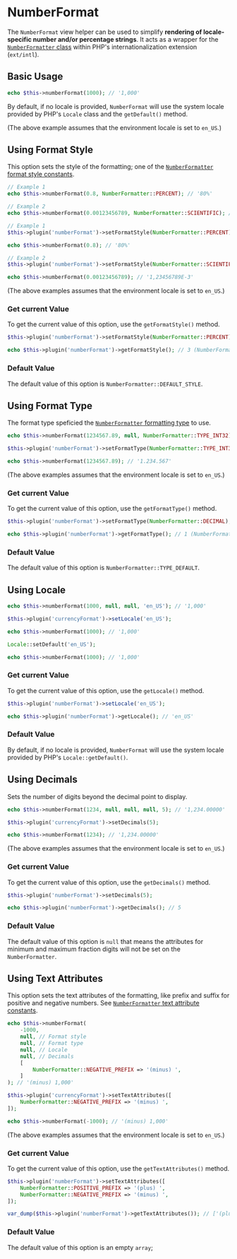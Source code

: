 # NumberFormat

The `NumberFormat` view helper can be used to simplify **rendering of
locale-specific number and/or percentage strings**. It acts as a wrapper for the
[`NumberFormatter` class](https://www.php.net/NumberFormatter) within PHP's
internationalization extension (`ext/intl`).

## Basic Usage

```php
echo $this->numberFormat(1000); // '1,000'
```

By default, if no locale is provided, `NumberFormat` will use the system
locale provided by PHP's `Locale` class and the `getDefault()` method.

(The above example assumes that the environment locale is set to `en_US`.)

## Using Format Style

This option sets the style of the formatting; one of the 
[`NumberFormatter` format style constants](https://www.php.net/manual/class.numberformatter.php#intl.numberformatter-constants.unumberformatstyle).

```php fct_label="Constructor Usage"
// Example 1
echo $this->numberFormat(0.8, NumberFormatter::PERCENT); // '80%'

// Example 2
echo $this->numberFormat(0.00123456789, NumberFormatter::SCIENTIFIC); // '1,23456789E-3'
```

```php fct_label="Setter Usage"
// Example 1
$this->plugin('numberFormat')->setFormatStyle(NumberFormatter::PERCENT);

echo $this->numberFormat(0.8); // '80%'

// Example 2
$this->plugin('numberFormat')->setFormatStyle(NumberFormatter::SCIENTIFIC);

echo $this->numberFormat(0.00123456789); // '1,23456789E-3'
```

(The above examples assumes that the environment locale is set to `en_US`.)

### Get current Value

To get the current value of this option, use the `getFormatStyle()` method.

```php
$this->plugin('numberFormat')->setFormatStyle(NumberFormatter::PERCENT);

echo $this->plugin('numberFormat')->getFormatStyle(); // 3 (NumberFormatter::DEFAULT_STYLE)
```

### Default Value

The default value of this option is `NumberFormatter::DEFAULT_STYLE`.

## Using Format Type

The format type speficied the [`NumberFormatter` formatting type](https://www.php.net/manual/class.numberformatter.php#intl.numberformatter-constants.types)
to use.

```php fct_label="Constructor Usage"
echo $this->numberFormat(1234567.89, null, NumberFormatter::TYPE_INT32); // '1.234.567'
```

```php fct_label="Setter Usage"
$this->plugin('numberFormat')->setFormatType(NumberFormatter::TYPE_INT32);

echo $this->numberFormat(1234567.89); // '1.234.567'
```

(The above examples assumes that the environment locale is set to `en_US`.)

### Get current Value

To get the current value of this option, use the `getFormatType()` method.

```php
$this->plugin('numberFormat')->setFormatType(NumberFormatter::DECIMAL);

echo $this->plugin('numberFormat')->getFormatType(); // 1 (NumberFormatter::DECIMAL)
```

### Default Value

The default value of this option is `NumberFormatter::TYPE_DEFAULT`.

## Using Locale

```php fct_label="Invoke Usage"
echo $this->numberFormat(1000, null, null, 'en_US'); // '1,000'
```

```php fct_label="Setter Usage"
$this->plugin('currencyFormat')->setLocale('en_US');

echo $this->numberFormat(1000); // '1,000'
```

```php fct_label="Locale Class Usage"
Locale::setDefault('en_US');

echo $this->numberFormat(1000); // '1,000'
```

### Get current Value

To get the current value of this option, use the `getLocale()` method.

```php
$this->plugin('numberFormat')->setLocale('en_US');

echo $this->plugin('numberFormat')->getLocale(); // 'en_US'
```

### Default Value

By default, if no locale is provided, `NumberFormat` will use the system
locale provided by PHP's `Locale::getDefault()`.

## Using Decimals

Sets the number of digits beyond the decimal point to display.

```php fct_label="Invoke Usage"
echo $this->numberFormat(1234, null, null, null, 5); // '1,234.00000'
```

```php fct_label="Setter Usage"
$this->plugin('currencyFormat')->setDecimals(5);

echo $this->numberFormat(1234); // '1,234.00000'
```

(The above examples assumes that the environment locale is set to `en_US`.)

### Get current Value

To get the current value of this option, use the `getDecimals()` method.

```php
$this->plugin('numberFormat')->setDecimals(5);

echo $this->plugin('numberFormat')->getDecimals(); // 5
```

### Default Value

The default value of this option is `null` that means the attributes for minimum
and maximum fraction digits will not be set on the `NumberFormatter`.

## Using Text Attributes

This option sets the text attributes of the formatting, like prefix and suffix 
for positive and negative numbers. See
[`NumberFormatter` text attribute constants](https://www.php.net/manual/class.numberformatter.php#intl.numberformatter-constants.unumberformattextattribute).

```php fct_label="Invoke Usage"
echo $this->numberFormat(
    -1000,
    null, // Format style
    null, // Format type
    null, // Locale
    null, // Decimals
    [
        NumberFormatter::NEGATIVE_PREFIX => '(minus) ',
    ]
); // '(minus) 1,000'
```

```php fct_label="Setter Usage"
$this->plugin('currencyFormat')->setTextAttributes([
    NumberFormatter::NEGATIVE_PREFIX => '(minus) ',
]);

echo $this->numberFormat(-1000); // '(minus) 1,000'
```

(The above examples assumes that the environment locale is set to `en_US`.)

### Get current Value

To get the current value of this option, use the `getTextAttributes()` method.

```php
$this->plugin('numberFormat')->setTextAttributes([
    NumberFormatter::POSITIVE_PREFIX => '(plus) ',
    NumberFormatter::NEGATIVE_PREFIX => '(minus) ',
]);

var_dump($this->plugin('numberFormat')->getTextAttributes()); // ['(plus) ', '(minus) ']
```

### Default Value

The default value of this option is an empty `array`;
